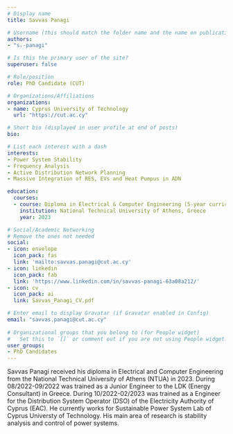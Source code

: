 ```yaml
---
# Display name
title: Savvas Panagi

# Username (this should match the folder name and the name on publications)
authors:
- "s.-panagi"

# Is this the primary user of the site?
superuser: false

# Role/position
role: PhD Candidate (CUT)

# Organizations/Affiliations
organizations:
- name: Cyprus University of Technology
  url: "https://cut.ac.cy"

# Short bio (displayed in user profile at end of posts)
bio: 

# List each interest with a dash
interests:
- Power System Stability
- Frequency Analysis
- Active Distribution Network Planning
- Massive Integration of RES, EVs and Heat Pumpus in ADN 

education:
  courses:
  - course: Diploma in Electrical & Computer Engineering (5-year curriculum)
    institution: National Technical University of Athens, Greece
    year: 2023

# Social/Academic Networking
# Remove the ones not needed
social:
- icon: envelope
  icon_pack: fas
  link: 'mailto:savvas.panagi@cut.ac.cy' 
- icon: linkedin 
  icon_pack: fab 
  link: 'https://www.linkedin.com/in/savvas-panagi-63a08a212/'
- icon: cv
  icon_pack: ai
  link: Savvas_Panagi_CV.pdf

# Enter email to display Gravatar (if Gravatar enabled in Config)
email: "savvas.panagi@cut.ac.cy"
  
# Organizational groups that you belong to (for People widget)
#   Set this to `[]` or comment out if you are not using People widget.
user_groups:
- PhD Candidates
---
```


Savvas Panagi received his diploma in Electrical and Computer Engineering from the National Technical University of Athens (NTUA) in 2023. During 08/2022-09/2022 was trained as a Junior Engineer to the LDK (Energy Consultant) in Greece. During 10/2022-02/2023 was trained as a Engineer for the Distribution System Operator (DSO) of the Electricity Authority of Cyprus (EAC). He currently works for Sustainable Power System Lab of Cyprus Universty of Technology. His main area of research is stability analysis and control of power systems.
